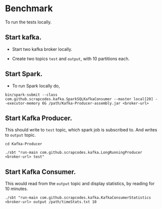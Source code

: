 # Benchmark

To run the tests locally.

## Start kafka.

* Start two kafka broker locally.

* Create two topics `test` and `output`, with 10 partitions each.

## Start Spark.

* To run Spark locally do,

```
bin/spark-submit --class com.github.scrapcodes.kafka.SparkSQLKafkaConsumer --master local[20] --executor-memory 6G /path/Kafka-Producer-assembly.jar <broker-url>

```

## Start Kafka Producer.

This should write to `test` topic, which spark job is subscribed to. And writes to `output` topic.

```
cd Kafka-Producer

./sbt "run-main com.github.scrapcodes.kafka.LongRunningProducer <broker-url> test"

```

## Start Kafka Consumer.

This would read from the `output` topic and display statistics, by reading for 10 minutes.

```
./sbt "run-main com.github.scrapcodes.kafka.KafkaConsumerStatistics <broker-url> output /path/timeStats.txt 10

```


